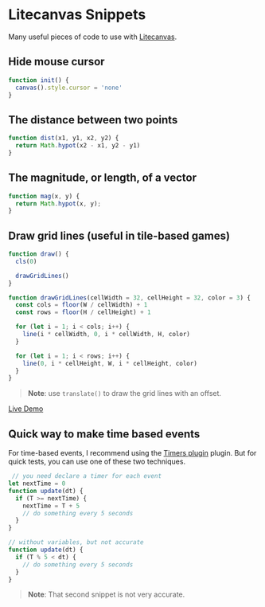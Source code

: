 # Litecanvas Snippets

Many useful pieces of code to use with [Litecanvas](https://github.com/litecanvas/game-engine).

## Hide mouse cursor

```js
function init() {
  canvas().style.cursor = 'none'
}
```

## The distance between two points

```js
function dist(x1, y1, x2, y2) {
  return Math.hypot(x2 - x1, y2 - y1)
}
```

## The magnitude, or length, of a vector

```js
function mag(x, y) {
  return Math.hypot(x, y);
}
```

## Draw grid lines (useful in tile-based games)

```js
function draw() {
  cls(0)

  drawGridLines()
}

function drawGridLines(cellWidth = 32, cellHeight = 32, color = 3) {
  const cols = floor(W / cellWidth) + 1
  const rows = floor(H / cellHeight) + 1

  for (let i = 1; i < cols; i++) {
    line(i * cellWidth, 0, i * cellWidth, H, color)
  }

  for (let i = 1; i < rows; i++) {
    line(0, i * cellHeight, W, i * cellHeight, color)
  }
}
```

> **Note**: use `translate()` to draw the grid lines with an offset.

[Live Demo](https://litecanvas.js.org?c=eJx1kD0PwiAURXd%2BxR3BNrHq5sdsB%2FfODaWWhEACaAfT%2F%2B7DVmtsnHhcTs67weioZG3vdeAPBvS6id0eu23BBsFYe7MyamfR%2BLrnAgmRJvBC0JCys9fNRVsVuGDDDz%2B%2FSWVMlcw4kTpHupdKX7v4DpxxPs3TCmdDTGGgrDXOeV5hjY9GIMPmw3nXz1w5caN%2BBIlsSc%2BNitBEbg50HF9%2BmrJsXAoYKss1VvOiHEWOn6Sc6qYvGP65U6el%2B0s29stRLaMv%2B%2FAEUXd6Wg%3D%3D)

## Quick way to make time based events

For time-based events, I recommend using the [Timers plugin](https://github.com/litecanvas/plugin-timers) plugin. But for quick tests, you can use one of these two techniques.

```js
 // you need declare a timer for each event
let nextTime = 0
function update(dt) {
  if (T >= nextTime) {
    nextTime = T + 5
    // do something every 5 seconds
  }
}
```

```js
// without variables, but not accurate
function update(dt) {
  if (T % 5 < dt) {
    // do something every 5 seconds
  }
}
```

> **Note**: That second snippet is not very accurate.
